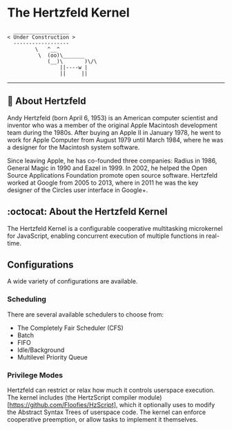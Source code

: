 # The Hertzfeld Kernel
```
  __________________
< Under Construction >
  ------------------
         \   ^__^ 
          \  (oo)\_______
             (__)\       )\/\
                 ||----w |
                 ||     ||
```

---

## :man: About Hertzfeld

Andy Hertzfeld (born April 6, 1953) is an American computer scientist and inventor who was a member of the original Apple Macintosh development team during the 1980s. After buying an Apple II in January 1978, he went to work for Apple Computer from August 1979 until March 1984, where he was a designer for the Macintosh system software.

Since leaving Apple, he has co-founded three companies: Radius in 1986, General Magic in 1990 and Eazel in 1999. In 2002, he helped the Open Source Applications Foundation promote open source software. Hertzfeld worked at Google from 2005 to 2013, where in 2011 he was the key designer of the Circles user interface in Google+.

## :octocat: About the Hertzfeld Kernel

The Hertzfeld Kernel is a configurable cooperative multitasking microkernel for JavaScript, enabling concurrent execution of multiple functions in real-time.

## Configurations

A wide variety of configurations are available.

### Scheduling

There are several available schedulers to choose from:
- The Completely Fair Scheduler (CFS)
- Batch
- FIFO
- Idle/Background
- Multilevel Priority Queue

### Privilege Modes

Hertzfeld can restrict or relax how much it controls userspace execution. The kernel includes (the HertzScript compiler module)[https://github.com/Floofies/HzScript], which it optionally uses to modify the Abstract Syntax Trees of userspace code. The kernel can enforce cooperative preemption, or allow tasks to implement it themselves.
